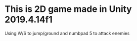 # This is 2D game made in Unity 2019.4.14f1
 Using W/S to jump/ground and numbpad 5 to attack enemies 
